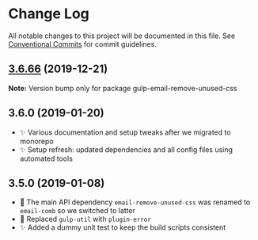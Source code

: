 # Change Log

All notable changes to this project will be documented in this file.
See [Conventional Commits](https://conventionalcommits.org) for commit guidelines.

## [3.6.66](https://gitlab.com/codsen/codsen/compare/gulp-email-remove-unused-css@3.6.65...gulp-email-remove-unused-css@3.6.66) (2019-12-21)

**Note:** Version bump only for package gulp-email-remove-unused-css





## 3.6.0 (2019-01-20)

- ✨ Various documentation and setup tweaks after we migrated to monorepo
- ✨ Setup refresh: updated dependencies and all config files using automated tools

## 3.5.0 (2019-01-08)

- 🔧 The main API dependency `email-remove-unused-css` was renamed to `email-comb` so we switched to latter
- 🔧 Replaced `gulp-util` with `plugin-error`
- ✨ Added a dummy unit test to keep the build scripts consistent
